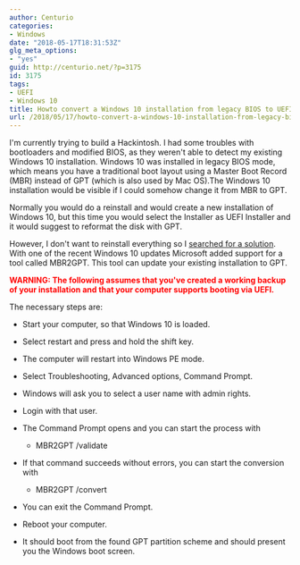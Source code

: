 ```yaml
---
author: Centurio
categories:
- Windows
date: "2018-05-17T18:31:53Z"
glg_meta_options:
- "yes"
guid: http://centurio.net/?p=3175
id: 3175
tags:
- UEFI
- Windows 10
title: Howto convert a Windows 10 installation from legacy BIOS to UEFI boot
url: /2018/05/17/howto-convert-a-windows-10-installation-from-legacy-bios-to-uefi-boot/
---
```

I'm currently trying to build a Hackintosh. I had some troubles with bootloaders and modified BIOS, as they weren't able to detect my existing Windows 10 installation. Windows 10 was installed in legacy BIOS mode, which means you have a traditional boot layout using a Master Boot Record (MBR) instead of GPT (which is also used by Mac OS).The Windows 10 installation would be visible if I could somehow change it from MBR to GPT.

Normally you would do a reinstall and would create a new installation of Windows 10, but this time you would select the Installer as UEFI Installer and it would suggest to reformat the disk with GPT.

However, I don't want to reinstall everything so I [searched for a solution](https://www.windows-faq.de/2017/05/26/konvertieren-von-festplatten-von-mbr-auf-gpt-bei-windows-10-mit-mbr2gpt/). With one of the recent Windows 10 updates Microsoft added support for a tool called MBR2GPT. This tool can update your existing installation to GPT.

<span style="color: #ff0000;"><strong>WARNING: The following assumes that you've created a working backup of your installation and that your computer supports booting via UEFI.</strong></span>

The necessary steps are:

  * Start your computer, so that Windows 10 is loaded.
  * Select restart and press and hold the shift key.
  * The computer will restart into Windows PE mode.
  * Select Troubleshooting, Advanced options, Command Prompt.
  * Windows will ask you to select a user name with admin rights.
  * Login with that user.
  * The Command Prompt opens and you can start the process with 
      * MBR2GPT /validate

  * If that command succeeds without errors, you can start the conversion with 
      * MBR2GPT /convert

  * You can exit the Command Prompt.
  * Reboot your computer.
  * It should boot from the found GPT partition scheme and should present you the Windows boot screen.

&nbsp;